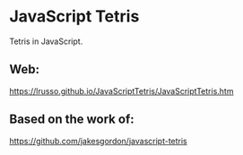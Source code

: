 # JavaScript Tetris

Tetris in JavaScript.

## Web:

https://lrusso.github.io/JavaScriptTetris/JavaScriptTetris.htm

## Based on the work of:

https://github.com/jakesgordon/javascript-tetris
